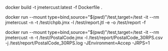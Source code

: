 docker build -t jmetercust:latest -f Dockerfile .


docker run  --mount type=bind,source="$(pwd)"/test,target=/test -it --rm jmetercust -n -t /test/chpb.jmx -l /test/report.jtl -e -o /test/report -f

docker run  --mount type=bind,source="$(pwd)"/test,target=/test -it --rm jmetercust -n -t /test/PostalCode.jmx -l /test/report/PostalCode_30RPS.csv -j /test/report/PostalCode_30RPS.log -JEnvironment=Accep -JRPS=1
